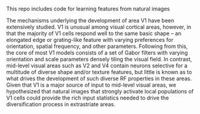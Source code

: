 This repo includes code for learning features from natural images



The mechanisms underlying the development of area V1 have been extensively studied. V1 is unusual among visual cortical areas, however, in that
the majority of V1 cells respond well to the same basic shape – an elongated edge or grating-like feature with varying preferences for orientation,
spatial frequency, and other parameters. Following from this, the core of most V1 models consists of a set of Gabor filters with varying orientation
and scale parameters densely tiling the visual field. In contrast, mid-level visual areas such as V2 and V4 contain neurons selective for a multitude
of diverse shape and/or texture features, but little is known as to what drives the development of such diverse RF properties in these areas. Given
that V1 is a major source of input to mid-level visual areas, we hypothesized that natural images that strongly activate local populations of V1 cells
could provide the rich input statistics needed to drive the diversification process in extrastriate areas.
